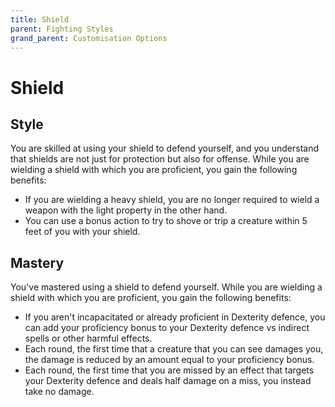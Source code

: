 ```yaml
---
title: Shield
parent: Fighting Styles
grand_parent: Customisation Options
---
```


# Shield

## Style
You are skilled at using your shield to defend yourself, and you understand that shields are not just for protection but also for offense. While you are wielding a shield with which you are proficient, you gain the following benefits:
- If you are wielding a heavy shield, you are no longer required to wield a weapon with the light property in the other hand.
- You can use a bonus action to try to shove or trip a creature within 5 feet of you with your shield.

## Mastery
You've mastered using a shield to defend yourself. While you are wielding a shield with which you are proficient, you gain the following benefits:
- If you aren't incapacitated or already proficient in Dexterity defence, you can add your proficiency bonus to your Dexterity defence vs indirect spells or other harmful effects.
- Each round, the first time that a creature that you can see damages you, the damage is reduced by an amount equal to your proficiency bonus.
- Each round, the first time that you are missed by an effect that targets your Dexterity defence and deals half damage on a miss, you instead take no damage.
